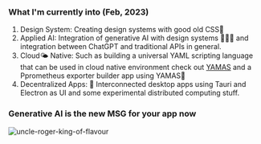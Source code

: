 ### What I'm currently into (Feb, 2023)
1. Design System: Creating design systems with good old CSS🎨
2. Applied AI: Integration of generative AI with design systems 👩🏽‍🎨 and integration between ChatGPT and traditional APIs in general.
3. Cloud🌤️ Native: Such as building a universal YAML scripting language that can be used in cloud native environment check out [YAMAS](https://github.com/the-watchmaker/typingbrain) and a Pprometheus exporter builder app using YAMAS🗻
4. Decentralized Apps: 📡 Interconnected desktop apps using Tauri and Electron as UI and some experimental distributed computing stuff.


### Generative AI is the new MSG for your app now
![uncle-roger-king-of-flavour](https://user-images.githubusercontent.com/4682613/221276183-9622da64-1231-445e-9ae4-aeea30db95e5.gif)

